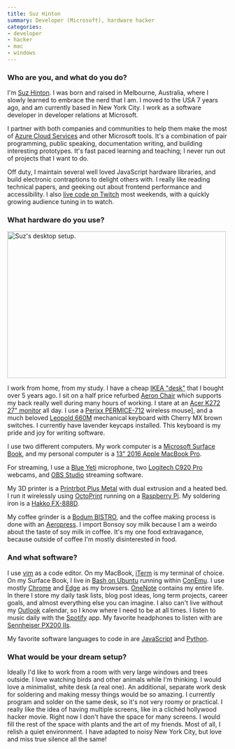 ```yaml
---
title: Suz Hinton
summary: Developer (Microsoft), hardware hacker
categories:
- developer
- hacker
- mac
- windows
---
```


### Who are you, and what do you do?

I'm [Suz Hinton](http://noopkat.com/ "Suz's website."). I was born and raised in Melbourne, Australia, where I slowly learned to embrace the nerd that I am. I moved to the USA 7 years ago, and am currently based in New York City. I work as a software developer in developer relations at Microsoft.
 
I partner with both companies and communities to help them make the most of [Azure Cloud Services][azure] and other Microsoft tools. It's a combination of pair programming, public speaking, documentation writing, and building interesting prototypes. It's fast paced learning and teaching; I never run out of projects that I want to do.
 
Off duty, I maintain several well loved JavaScript hardware libraries, and build electronic contraptions to delight others with. I really like reading technical papers, and geeking out about frontend performance and accessibility. I also [live code on Twitch](https://www.twitch.tv/noopkat "Suz's Twitch account.") most weekends, with a quickly growing audience tuning in to watch.

### What hardware do you use?

<img src="/images/interviews/noopkat/desktop.jpg" width="500" height="335" alt="Suz's desktop setup." class="detail">

I work from home, from my study. I have a cheap [IKEA "desk"][linnmon] that I bought over 5 years ago. I sit on a half price refurbed [Aeron Chair][aeron] which supports my back really well during many hours of working. I stare at an [Acer K272 27" monitor][k272hl] all day. I use a [Perixx PERMICE-712][perimice-712] wireless mouse], and a much beloved [Leopold 660M][fc660m] mechanical keyboard with Cherry MX brown switches. I currently have lavender keycaps installed. This keyboard is my pride and joy for writing software.

I use two different computers. My work computer is a [Microsoft Surface Book][surface-book], and my personal computer is a [13" 2016 Apple MacBook Pro][macbook-pro].

For streaming, I use a [Blue Yeti][yeti] microphone, two [Logitech C920 Pro][c920] webcams, and [OBS Studio][obs-studio] streaming software.

My 3D printer is a [Printrbot Plus Metal][printrbot-plus] with dual extrusion and a heated bed. I run it wirelessly using [OctoPrint][] running on a [Raspberry Pi][raspberry-pi]. My soldering iron is a [Hakko FX-888D][fx-888d].

My coffee grinder is a [Bodum BISTRO][bistro], and the coffee making process is done with an [Aeropress][]. I import Bonsoy soy milk because I am a weirdo about the taste of soy milk in coffee. It's my one food extravagance, because outside of coffee I'm mostly disinterested in food.

### And what software?

I use [vim][] as a code editor. On my MacBook, [iTerm][iterm2] is my terminal of choice. On my Surface Book, I live in [Bash on Ubuntu][windows-subsystem-for-linux] running within [ConEmu][]. I use mostly [Chrome][] and [Edge][edge.2] as my browsers. [OneNote][] contains my entire life. In there I store my daily task lists, blog post ideas, long term projects, career goals, and almost everything else you can imagine. I also can't live without my [Outlook][] calendar, so I know where I need to be at all times. I listen to music daily with the [Spotify][] app. My favorite headphones to listen with are [Sennheiser PX200 IIs][px-200-ii].
 
My favorite software languages to code in are [JavaScript][] and [Python][].

### What would be your dream setup?

Ideally I'd like to work from a room with very large windows and trees outside. I love watching birds and other animals while I'm thinking. I would love a minimalist, white desk (a real one). An additional, separate work desk for soldering and making messy things would be so amazing. I currently program and solder on the same desk, so it's not very roomy or practical. I really like the idea of having multiple screens, like in a clichéd hollywood hacker movie. Right now I don't have the space for many screens. I would fill the rest of the space with plants and the art of my friends. Most of all, I relish a quiet environment. I have adapted to noisy New York City, but love and miss true silence all the same!

[aeron]: https://www.hermanmiller.com/products/seating/office-chairs/aeron-chairs/ "A work chair."
[aeropress]: https://aeropress.com/ "A pressure-based coffee/espresso maker."
[azure]: https://azure.microsoft.com/en-us/ "A cloud computing platform."
[bistro]: https://www.bodum.com/us/en/10903-01us "A coffee grinder."
[c920]: https://www.logitech.com/en-us/product/hd-pro-webcam-c920 "A webcam."
[chrome]: https://www.google.com/intl/en/chrome/browser/ "A WebKit-based browser, where each tab runs in its own thread."
[conemu]: https://conemu.github.io/ "A terminal client for Windows."
[edge.2]: https://www.microsoft.com/en-us/windows/microsoft-edge "A web browser."
[fc660m]: https://mechanicalkeyboards.com/shop/index.php?l=product_detail&p=1496 "A mechanical keyboard."
[fx-888d]: https://www.hakko.com/english/products/hakko_fx888d.html "A soldering iron."
[iterm2]: https://iterm2.com/ "An alternative terminal application for Mac OS X."
[javascript]: https://en.wikipedia.org/wiki/JavaScript "An interpreted scripting language."
[k272hl]: https://www.amazon.com/Acer-K272HL-LED-Monitor-resolution/dp/B00W46R3HQ "A 27 inch LED monitor."
[linnmon]: https://www.ikea.com/us/en/catalog/products/S29932181/ "A table."
[macbook-pro]: https://www.apple.com/macbook-pro/ "A laptop."
[obs-studio]: https://obsproject.com/ "Video recording and streaming software."
[octoprint]: https://octoprint.org/ "Web software for controlling a 3D printer."
[onenote]: https://www.onenote.com/ "Synced notes software (part of Office)."
[outlook]: https://products.office.com/en-us/outlook/email-and-calendar-software-microsoft-outlook "An email, calendar and contact software suite."
[perimice-712]: http://perixx.com/perimice-712-wireless-mouse-black.html "A wireless mouse."
[printrbot-plus]: https://printrbot.com/shop/assembled-metal-printrbot-plus/ "A 3D printer."
[px-200-ii]: https://en-us.sennheiser.com/on-ear-headphones-travel-lightweigt-px-200-ii "On-ear headphones."
[python]: https://www.python.org/ "An interpreted scripting language."
[raspberry-pi]: https://en.wikipedia.org/wiki/Raspberry_Pi "A single-board hackable computer."
[spotify]: https://www.spotify.com/us/ "A music streaming service."
[surface-book]: https://www.microsoft.com/en-us/surface/devices/surface-book/overview "A 13.5 inch laptop/tablet device."
[vim]: https://www.vim.org/ "A command-line text editor."
[windows-subsystem-for-linux]: https://msdn.microsoft.com/en-us/commandline/wsl/about "A Linux environment for Windows."
[yeti]: http://bluemic.com/yeti/ "A USB microphone."

